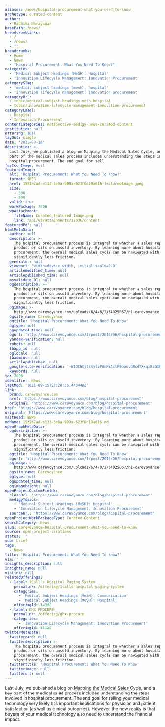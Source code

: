 ```yaml
---
aliases: /news/hospital-procurement-what-you-need-to-know
archetype: curated-content
author:
  - Radhika Narayanan
basePath: /news/
breadcrumbLinks:
  - /
  - /news/
  - ''
breadcrumbs:
  - Home
  - News
  - 'Hospital Procurement: What You Need To Know?'
categories:
  - 'Medical Subject Headings (MeSH): Hospital'
  - 'Innovation Lifecycle Management: Innovation Procurement'
categorySlug:
  - 'medical subject headings (mesh): hospital'
  - 'innovation lifecycle management: innovation procurement'
categoryUrl:
  - topic/medical-subject-headings-mesh-hospital
  - topic/innovation-lifecycle-management-innovation-procurement
categoryLabel:
  - Hospital
  - Innovation Procurement
contentCategories: netspective-medigy-news-curated-content
institution: null
offering: null
layOut: single
date: '2021-09-16'
description: >-
  ​Last July, we published a blog on Mapping the Medical Sales Cycle, and a key
  part of the medical sales process includes understanding the steps involved in
  hospital procurement. The end goal for sell
favIconImage: null
featuredImage:
  alt: 'Hospital Procurement: What You Need To Know?'
  format: JPEG
  href: 1521e7ad-e133-5e0a-909a-623f0d19a616-featuredImage.jpeg
  size:
    - 300
    - 590
  valid: true
  workPackage: 7806
  wpAttachment:
    fileName: Curated_Featured_Image.png
    link: /api/v3/attachments/17036/content
featuredPdf: null
htmlMetaData:
  author: null
  description: >-
    The hospital procurement process is integral to whether a sales rep sells a
    product or sits on unsold inventory. By learning more about hospital
    procurement, the overall medical sales cycle can be navigated with
    significantly less friction.
  generator: null
  viewport: 'width=device-width, initial-scale=1.0'
  articlemodified_time: null
  articlepublished_time: null
  msvalidate.01: null
  ogdescription: >-
    The hospital procurement process is integral to whether a sales rep sells a
    product or sits on unsold inventory. By learning more about hospital
    procurement, the overall medical sales cycle can be navigated with
    significantly less friction.
  ogimage: >-
    http://www.carevoyance.com/uploads/6/4/0/2/64025067/h1-carevoyance-mobile.png
  ogsite_name: Carevoyance
  ogtitle: 'Hospital Procurement: What You Need To Know'
  ogtype: null
  ogupdated_time: null
  ogurl: 'http://www.carevoyance.com/1/post/2019/06/hospital-procurement.html'
  yandex-verification: null
  robots: null
  fbapp_id: null
  oglocale: null
  fbadmins: null
  articlepublisher: null
  google-site-verification: '-W1OCNXjts4ylzPAmPxAclP9ooovGRcdYXxqi8sGXEI'
  keywords: null
id: 7806
identifier: News
lastMod: '2021-09-15T20:28:36.440448Z'
link:
  brand: carevoyance.com
  href: 'https://www.carevoyance.com/blog/hospital-procurement'
  original: 'https://www.carevoyance.com/blog/hospital-procurement'
href: 'https://www.carevoyance.com/blog/hospital-procurement'
original: 'https://www.carevoyance.com/blog/hospital-procurement'
mastHead: NEWS
mdName: 1521e7ad-e133-5e0a-909a-623f0d19a616.md
openGraphMetaData:
  ogdescription: >-
    The hospital procurement process is integral to whether a sales rep sells a
    product or sits on unsold inventory. By learning more about hospital
    procurement, the overall medical sales cycle can be navigated with
    significantly less friction.
  ogtitle: 'Hospital Procurement: What You Need To Know'
  ogurl: 'http://www.carevoyance.com/1/post/2019/06/hospital-procurement.html'
  ogimage: >-
    http://www.carevoyance.com/uploads/6/4/0/2/64025067/h1-carevoyance-mobile.png
  ogsite_name: Carevoyance
  ogtype: null
  ogupdated_time: null
  ogimageheight: null
openProjectCustomFields:
  cleanUrl: 'https://www.carevoyance.com/blog/hospital-procurement'
  medigyTopics:
    - 'Medical Subject Headings (MeSH): Hospital'
    - 'Innovation Lifecycle Management: Innovation Procurement'
  sourceUrl: 'https://www.carevoyance.com/blog/hospital-procurement'
openProjectWorkPackageType: Curated Content
searchCategory: News
slug: carevoyance-hospital-procurement-what-you-need-to-know
source: open-project-curations
status: ''
sub: brief
tags:
  - News
title: 'Hospital Procurement: What You Need To Know?'
via: ' '
insights_description: null
insights_name: null
viaLink: null
relatedOfferings:
  - label: 1Call's Hospital Paging System
    permalink: /offering/1calls-hospital-paging-system
    categories:
      - 'Medical Subject Headings (MeSH): Communication'
      - 'Medical Subject Headings (MeSH): Hospital'
    offeringId: 14398
  - label: GHX PROCURE
    permalink: /offering/ghx-procure
    categories:
      - 'Innovation Lifecycle Management: Innovation Procurement'
    offeringId: 11126
twitterMetaData:
  twittercard: null
  twitterdescription: >-
    The hospital procurement process is integral to whether a sales rep sells a
    product or sits on unsold inventory. By learning more about hospital
    procurement, the overall medical sales cycle can be navigated with
    significantly less friction.
  twittertitle: 'Hospital Procurement: What You Need To Know'
  twitterimage: null
  twitterurl: null
---
```

<p>​Last July, we published a blog on <a href="https://www.carevoyance.com/blog/medical-sales-cycle-infographic">Mapping the Medical Sales Cycle</a>, and a key part of the medical sales process includes understanding the steps involved in hospital procurement. The end goal for selling your medical technology very likely has important implications for physician and patient satisfaction (as well as clinical outcomes). However, the new reality is that buyers of your medical technology also need to understand the financial impact.&nbsp;<br>&nbsp;</p>